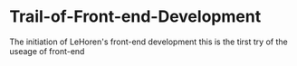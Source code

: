 # Trail-of-Front-end-Development
The initiation of LeHoren's front-end development
this is the tirst try of the useage of front-end 
